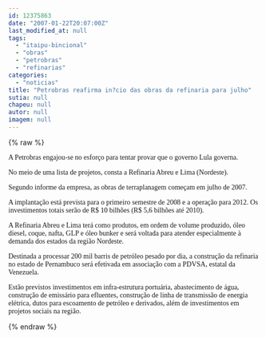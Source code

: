 ```yaml
---
id: 12375863
date: "2007-01-22T20:07:00Z"
last_modified_at: null
tags:
  - "itaipu-bincional"
  - "obras"
  - "petrobras"
  - "refinarias"
categories:
  - "noticias"
title: "Petrobras reafirma in?cio das obras da refinaria para julho"
sutia: null
chapeu: null
autor: null
imagem: null
---
```

{% raw %}
<p><P><FONT face=Verdana>A Petrobras engajou-se no esforço para tentar provar que o governo Lula governa.</FONT></P></p>
<p><P><FONT face=Verdana>No meio de uma lista de projetos, consta a Refinaria Abreu e Lima (Nordeste).</FONT></P></p>
<p><P><FONT face=Verdana>Segundo informe da empresa, as obras de terraplanagem começam em julho de 2007.</FONT></P></p>
<p><P><FONT face=Verdana>A implantação está prevista para o primeiro semestre de 2008 e a operação para 2012. Os investimentos totais serão de R$ 10 bilhões (R$ 5,6 bilhões até 2010).</FONT></P></p>
<p><P><FONT face=Verdana>A Refinaria Abreu e Lima terá como produtos, em ordem de volume produzido, óleo diesel, coque, nafta, GLP e óleo bunker e será voltada para atender especialmente à demanda dos estados da região Nordeste.</FONT></P></p>
<p><P><FONT face=Verdana>Destinada a processar 200 mil barris de petróleo pesado por dia, a construção da refinaria no estado de Pernambuco será efetivada em associação com a PDVSA, estatal da Venezuela. </FONT></P></p>
<p><P><FONT face=Verdana>Estão previstos investimentos em infra-estrutura portuária, abastecimento de água, construção de emissário para efluentes, construção de linha de transmissão de energia elétrica, dutos para escoamento de petróleo e derivados, além de investimentos em projetos sociais na região.</FONT></P> </p>
{% endraw %}